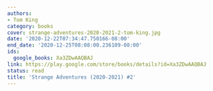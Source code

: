 ```yaml
---
authors:
- Tom King
category: books
cover: strange-adventures-2020-2021-2-tom-king.jpg
date: '2020-12-22T07:34:47.750166-08:00'
end_date: '2020-12-25T08:08:00.236109-08:00'
ids:
  google_books: Xa3ZDwAAQBAJ
link: https://play.google.com/store/books/details?id=Xa3ZDwAAQBAJ
status: read
title: 'Strange Adventures (2020-2021) #2'
---
```

